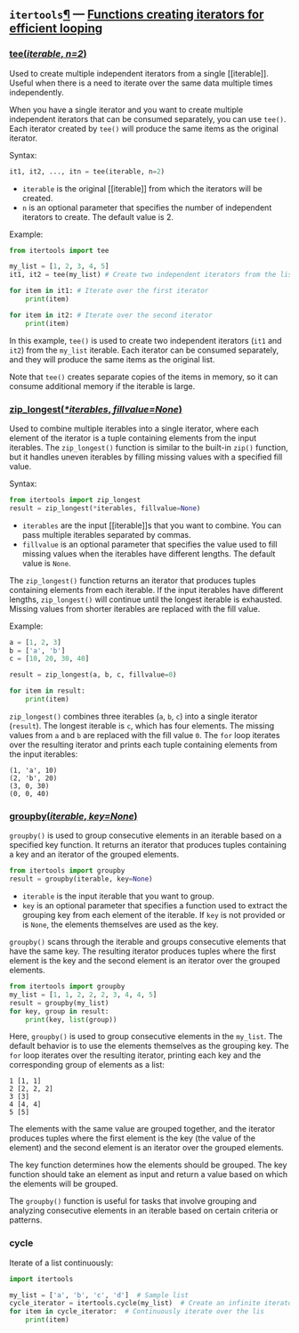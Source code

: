 ## `itertools`[¶](https://docs.python.org/3/library/itertools.html#module-itertools "itertools: Functions creating iterators for efficient looping.") — [Functions creating iterators for efficient looping](https://docs.python.org/3/library/itertools.html#module-itertools "Permalink to this headline")

### [tee(_iterable_, _n=2_)](https://docs.python.org/3/library/itertools.html#itertools.tee "Permalink to this definition")
Used to create multiple independent iterators from a single [[iterable]]. Useful when there is a need to iterate over the same data multiple times independently.

When you have a single iterator and you want to create multiple independent iterators that can be consumed separately, you can use `tee()`. Each iterator created by `tee()` will produce the same items as the original iterator.

Syntax:
```python
it1, it2, ..., itn = tee(iterable, n=2)
```
- `iterable` is the original [[iterable]] from which the iterators will be created.
- `n` is an optional parameter that specifies the number of independent iterators to create. The default value is 2.

Example:
```python
from itertools import tee

my_list = [1, 2, 3, 4, 5]
it1, it2 = tee(my_list) # Create two independent iterators from the list

for item in it1: # Iterate over the first iterator
    print(item)

for item in it2: # Iterate over the second iterator
    print(item)
```
In this example, `tee()` is used to create two independent iterators (`it1` and `it2`) from the `my_list` iterable. Each iterator can be consumed separately, and they will produce the same items as the original list.

Note that `tee()` creates separate copies of the items in memory, so it can consume additional memory if the iterable is large.

### [zip_longest(_*iterables_, _fillvalue=None_)](https://docs.python.org/3/library/itertools.html#itertools.zip_longest "Permalink to this definition")
Used to combine multiple iterables into a single iterator, where each element of the iterator is a tuple containing elements from the input iterables. The `zip_longest()` function is similar to the built-in `zip()` function, but it handles uneven iterables by filling missing values with a specified fill value.

Syntax:
```python
from itertools import zip_longest
result = zip_longest(*iterables, fillvalue=None)
```
- `iterables` are the input [[iterable]]s that you want to combine. You can pass multiple iterables separated by commas.
- `fillvalue` is an optional parameter that specifies the value used to fill missing values when the iterables have different lengths. The default value is `None`.

The `zip_longest()` function returns an iterator that produces tuples containing elements from each iterable. If the input iterables have different lengths, `zip_longest()` will continue until the longest iterable is exhausted. Missing values from shorter iterables are replaced with the fill value.

Example:
```python
a = [1, 2, 3]
b = ['a', 'b']
c = [10, 20, 30, 40]

result = zip_longest(a, b, c, fillvalue=0)

for item in result:
    print(item)
```
`zip_longest()` combines three iterables (`a`, `b`, `c`) into a single iterator (`result`). The longest iterable is `c`, which has four elements. The missing values from `a` and `b` are replaced with the fill value `0`. The `for` loop iterates over the resulting iterator and prints each tuple containing elements from the input iterables:
```
(1, 'a', 10)
(2, 'b', 20)
(3, 0, 30)
(0, 0, 40)
```

### [groupby(_iterable_, _key=None_)](https://docs.python.org/3/library/itertools.html#itertools.groupby "Permalink to this definition")
`groupby()` is used to group consecutive elements in an iterable based on a specified key function. It returns an iterator that produces tuples containing a key and an iterator of the grouped elements.

```python
from itertools import groupby
result = groupby(iterable, key=None)
```

- `iterable` is the input iterable that you want to group.
- `key` is an optional parameter that specifies a function used to extract the grouping key from each element of the iterable. If `key` is not provided or is `None`, the elements themselves are used as the key.

`groupby()` scans through the iterable and groups consecutive elements that have the same key. The resulting iterator produces tuples where the first element is the key and the second element is an iterator over the grouped elements.
```python
from itertools import groupby
my_list = [1, 1, 2, 2, 2, 3, 4, 4, 5]
result = groupby(my_list)
for key, group in result:
    print(key, list(group))
```
Here, `groupby()` is used to group consecutive elements in the `my_list`. The default behavior is to use the elements themselves as the grouping key. The `for` loop iterates over the resulting iterator, printing each key and the corresponding group of elements as a list:
```
1 [1, 1]
2 [2, 2, 2]
3 [3]
4 [4, 4]
5 [5]
```
The elements with the same value are grouped together, and the iterator produces tuples where the first element is the key (the value of the element) and the second element is an iterator over the grouped elements.

The key function determines how the elements should be grouped. The key function should take an element as input and return a value based on which the elements will be grouped.

The `groupby()` function is useful for tasks that involve grouping and analyzing consecutive elements in an iterable based on certain criteria or patterns.

### cycle
Iterate of a list continuously:
```python
import itertools

my_list = ['a', 'b', 'c', 'd']  # Sample list
cycle_iterator = itertools.cycle(my_list)  # Create an infinite iterator
for item in cycle_iterator:  # Continuously iterate over the lis
    print(item)

```
